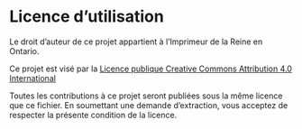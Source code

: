 # Licence d’utilisation

Le droit d’auteur de ce projet appartient à l’Imprimeur de la Reine en Ontario.

Ce projet est visé par la [Licence publique Creative Commons Attribution 4.0 International](https://creativecommons.org/licenses/by/4.0/legalcode.fr)

Toutes les contributions à ce projet seront publiées sous la même licence que ce fichier. En soumettant une demande d’extraction, vous acceptez de respecter la présente condition de la licence.
